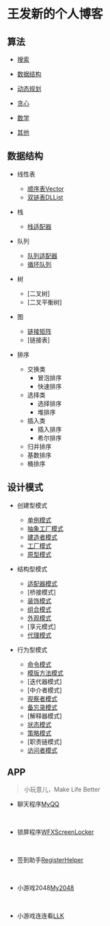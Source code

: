 # 王发新的个人博客

## 算法

* [搜索](links/algorithms/search.html)

* [数据结构](links/algorithms/dataStructure.html)

* [动态规划](links/algorithms/dp.html)

* [贪心](links/algorithms/greedy.html)

* [数学](links/algorithms/math.html)

* [其他](links/algorithms/others.html)

## 数据结构

* 线性表
  * [顺序表Vector](https://github.com/faxinwang/DataStructure/blob/master/cpp/Vector/Vector.hpp)
  * [双链表DLList](https://github.com/faxinwang/DataStructure/blob/master/cpp/List/DLList.hpp)

* 栈
  * [栈适配器](https://github.com/faxinwang/DataStructure/blob/master/cpp/Stack/Stack.hpp)

* 队列
  * [队列适配器](https://github.com/faxinwang/DataStructure/blob/master/cpp/Queue/Queue.hpp)
  * [循环队列](https://github.com/faxinwang/DataStructure/blob/master/cpp/Queue/CircularQueue.hpp)

* 树
  * [二叉树]
  * [二叉平衡树]

* 图
  * [链接矩阵](https://github.com/faxinwang/DataStructure/blob/master/cpp/Graph/MatrixGraph.hpp)
  * [链接表]

* 排序
  * 交换类
    * 冒泡排序
    * 快速排序
  * 选择类
    * 选择排序
    * 堆排序
  * 插入类
    * 插入排序
    * 希尔排序
  * 归并排序
  * 基数排序
  * 桶排序

## 设计模式

* 创建型模式
  * [单例模式](https://github.com/faxinwang/JavaNote/tree/master/DesignPattern/Singleton)
  * [抽象工厂模式](https://github.com/faxinwang/JavaNote/tree/master/DesignPattern/abstractFactory)
  * [建造者模式](https://github.com/faxinwang/JavaNote/tree/master/DesignPattern/builder)
  * [工厂模式](https://github.com/faxinwang/JavaNote/tree/master/DesignPattern/simpleFactory)
  * [原型模式](https://github.com/faxinwang/JavaNote/tree/master/DesignPattern/prototype)

* 结构型模式
  * [适配器模式](https://github.com/faxinwang/JavaNote/tree/master/DesignPattern/adapter)
  * [桥接模式]
  * [装饰模式](https://github.com/faxinwang/JavaNote/tree/master/DesignPattern/decorator)
  * [组合模式](https://github.com/faxinwang/JavaNote/tree/master/DesignPattern/composite)
  * [外观模式](https://github.com/faxinwang/JavaNote/tree/master/DesignPattern/facade)
  * [享元模式]
  * [代理模式](https://github.com/faxinwang/JavaNote/tree/master/DesignPattern/proxy)

* 行为型模式
  * [命令模式](https://github.com/faxinwang/JavaNote/tree/master/DesignPattern/command)
  * [模版方法模式](https://github.com/faxinwang/JavaNote/tree/master/DesignPattern/templateMethod)
  * [迭代器模式]
  * [中介者模式]
  * [观察者模式](https://github.com/faxinwang/JavaNote/tree/master/DesignPattern/observer)
  * [备忘录模式](https://github.com/faxinwang/JavaNote/tree/master/DesignPattern/memento)
  * [解释器模式]
  * [状态模式](https://github.com/faxinwang/JavaNote/tree/master/DesignPattern/state)
  * [策略模式](https://github.com/faxinwang/JavaNote/tree/master/DesignPattern/strategy)
  * [职责链模式]
  * [访问者模式](https://github.com/faxinwang/JavaNote/tree/master/DesignPattern/visitor)

## APP

>小玩意儿，Make Life Better

* 聊天程序[MyQQ](https://github.com/faxinwang/MyQQ)
<br>

* 锁屏程序[WFXScreenLocker](https://github.com/faxinwang/WFXScreenLocker)
<br>

* 签到助手[RegisterHelper](https://github.com/faxinwang/RegisterHelper)
<br>

* 小游戏2048[My2048](https://github.com/faxinwang/My2048)
<br>

* 小游戏连连看[LLK](https://github.com/faxinwang/LLK)
<br>
